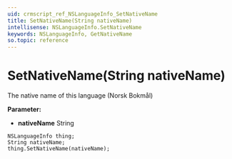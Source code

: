 ```yaml
---
uid: crmscript_ref_NSLanguageInfo_SetNativeName
title: SetNativeName(String nativeName)
intellisense: NSLanguageInfo.SetNativeName
keywords: NSLanguageInfo, GetNativeName
so.topic: reference
---
```


# SetNativeName(String nativeName)

The native name of this language (Norsk Bokmål)

**Parameter:** 
* **nativeName** String

```crmscript
NSLanguageInfo thing;
String nativeName;
thing.SetNativeName(nativeName);
```

